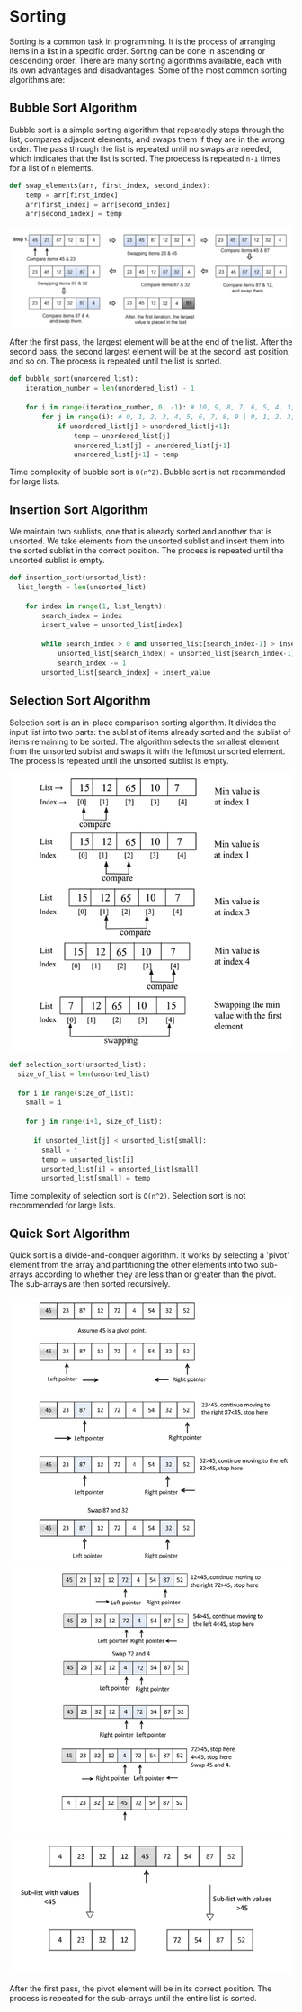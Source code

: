 # Sorting

Sorting is a common task in programming. It is the process of arranging items in a list in a specific order. Sorting can be done in ascending or descending order. There are many sorting algorithms available, each with its own advantages and disadvantages. Some of the most common sorting algorithms are:

## Bubble Sort Algorithm

Bubble sort is a simple sorting algorithm that repeatedly steps through the list, compares adjacent elements, and swaps them if they are in the wrong order. The pass through the
list is repeated until no swaps are needed, which indicates that the list is sorted.
The proecess is repeated `n-1` times for a list of `n` elements.

```python
def swap_elements(arr, first_index, second_index):
    temp = arr[first_index]
    arr[first_index] = arr[second_index]
    arr[second_index] = temp
```

![alt text](image.png)

After the first pass, the largest element will be at the end of the list. After the second pass, the second largest element will be at the second last position, and so on. The process is repeated until the list is sorted.

```python
def bubble_sort(unordered_list):
    iteration_number = len(unordered_list) - 1

    for i in range(iteration_number, 0, -1): # 10, 9, 8, 7, 6, 5, 4, 3, 2, 1
        for j in range(i): # 0, 1, 2, 3, 4, 5, 6, 7, 8, 9 | 0, 1, 2, 3, 4, 5, 6, 7, 8 | 0, 1, 2, 3, 4, 5, 6, 7 | 0, 1, 2, 3, 4, 5, 6 | 0, 1, 2, 3, 4, 5 | 0, 1, 2, 3, 4 | 0, 1, 2, 3 | 0, 1, 2 | 0, 1
            if unordered_list[j] > unordered_list[j+1]:
                temp = unordered_list[j]
                unordered_list[j] = unordered_list[j+1]
                unordered_list[j+1] = temp
```

Time complexity of bubble sort is `O(n^2)`. Bubble sort is not recommended for large lists.

## Insertion Sort Algorithm

We maintain two sublists, one that is already sorted and another that is unsorted. We take elements from the unsorted sublist and insert them into the sorted sublist in the correct position. The process is repeated until the unsorted sublist is empty.

```python
def insertion_sort(unsorted_list):
  list_length = len(unsorted_list)

    for index in range(1, list_length):
        search_index = index
        insert_value = unsorted_list[index]

        while search_index > 0 and unsorted_list[search_index-1] > insert_value :
            unsorted_list[search_index] = unsorted_list[search_index-1]
            search_index -= 1
        unsorted_list[search_index] = insert_value
```

## Selection Sort Algorithm

Selection sort is an in-place comparison sorting algorithm. It divides the input list into two parts: the sublist of items already sorted and the sublist of items remaining to be sorted. The algorithm selects the smallest element from the unsorted sublist and swaps it with the leftmost unsorted element. The process is repeated until the unsorted sublist is empty.

![alt text](image-1.png)

```python
def selection_sort(unsorted_list):
  size_of_list = len(unsorted_list)

  for i in range(size_of_list):
    small = i

    for j in range(i+1, size_of_list):

      if unsorted_list[j] < unsorted_list[small]:
        small = j
        temp = unsorted_list[i]
        unsorted_list[i] = unsorted_list[small]
        unsorted_list[small] = temp
```

Time complexity of selection sort is `O(n^2)`. Selection sort is not recommended for large lists.

## Quick Sort Algorithm

Quick sort is a divide-and-conquer algorithm. It works by selecting a 'pivot' element from the array and partitioning the other elements into two sub-arrays according to whether they are less than or greater than the pivot. The sub-arrays are then sorted recursively.

![alt text](image-3.png)
![alt text](image-4.png)
![alt text](image-5.png)

After the first pass, the pivot element will be in its correct position. The process is repeated for the sub-arrays until the entire list is sorted.

